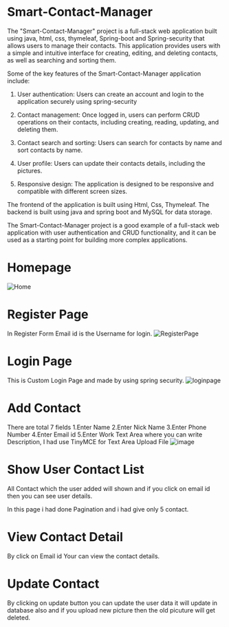 # Smart-Contact-Manager
The "Smart-Contact-Manager" project is a full-stack web application built using java, html, css, thymeleaf, Spring-boot and Spring-security that allows users to manage their contacts. This application provides users with a simple and intuitive interface for creating, editing, and deleting contacts, as well as searching and sorting them.

Some of the key features of the Smart-Contact-Manager application include:

   1. User authentication: Users can create an account and login to the application securely using spring-security

   2. Contact management: Once logged in, users can perform CRUD operations on their contacts, including creating, reading, updating, and deleting them.

   3. Contact search and sorting: Users can search for contacts by name and sort contacts by name.

   4. User profile: Users can update their contacts details, including the pictures.

   5. Responsive design: The application is designed to be responsive and compatible with different screen sizes.

The frontend of the application is built using Html, Css, Thymeleaf. The backend is built using java and spring boot and MySQL for data storage.

The Smart-Contact-Manager project is a good example of a full-stack web application with user authentication and CRUD functionality, and it can be used as a starting point for building more complex applications.

# Homepage
![Home](https://github.com/PraveenRajeshSingh/Smart-Contact-Manager/assets/96225294/73784bbc-08b4-4015-bfed-bb4c761100e8)

# Register Page
In Register Form Email id is the Username for login.
![RegisterPage](https://github.com/PraveenRajeshSingh/Smart-Contact-Manager/assets/96225294/37710b0a-8f2b-492e-b2ae-4834df6130bd)

# Login Page
This is Custom Login Page and made by using spring security.
![loginpage](https://github.com/PraveenRajeshSingh/Smart-Contact-Manager/assets/96225294/09aabebd-93e8-4dae-901a-7ea5b11e8fe8)

# Add Contact
There are total 7 fields
1.Enter Name 
2.Enter Nick Name 
3.Enter Phone Number
4.Enter Email id 
5.Enter Work
Text Area where you can write Description, I had use TinyMCE for Text Area
Upload File
![image](https://github.com/PraveenRajeshSingh/Smart-Contact-Manager/assets/96225294/bb62ce23-7583-4afd-903e-05347d2f8939)

# Show User Contact List
All Contact which the user added will shown and if you click on email id then you can see user details.

In this page i had done Pagination and i had give only 5 contact.

# View Contact Detail
By click on Email id Your can view the contact details.

# Update Contact
By clicking on update button you can update the user data it will update in database also and if you upload new picture then the old picuture will get deleted.





